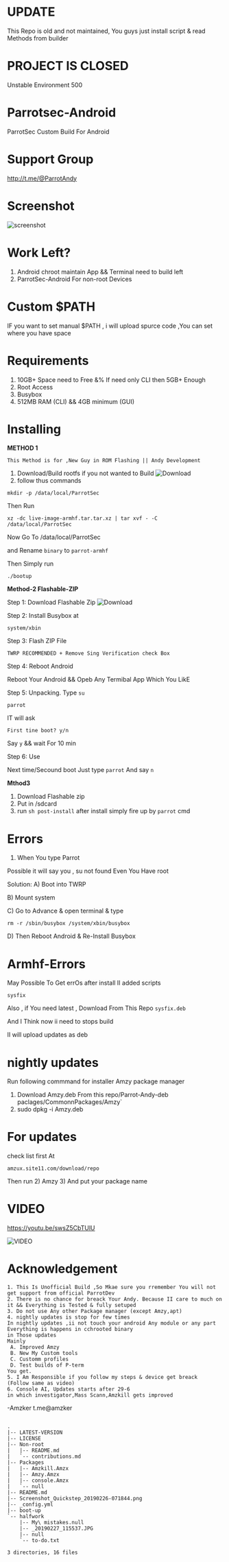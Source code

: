 # UPDATE 

This Repo is old and not maintained, 
You guys just install script & read
Methods from builder

# PROJECT IS CLOSED

  

Unstable Environment 500 

# Parrotsec-Android
ParrotSec Custom Build For Android

# Support Group

http://t.me/@ParrotAndy
# Screenshot
![screenshot](https://github.com/amzker/Parrotsec-Android/blob/master/Screenshot_Quickstep_20190226-071844.png)


# Work Left? 
1) Android chroot maintain App && Terminal need to build left 
2) ParrotSec-Android For non-root Devices 
# Custom $PATH 
IF you want to set manual $PATH , i will upload spurce code ,You can set where you have space


# Requirements 

1) 10GB+ Space need to Free &% If need only CLI then 5GB+ Enough
2) Root Access
3) Busybox 
4) 512MB RAM (CLI) && 4GB minimum (GUI)

# Installing 
 
 **METHOD 1**
 
    This Method is for ,New Guy in ROM Flashing || Andy Development
    
1) Download/Build rootfs 
if you not wanted to Build
![Download](https://drive.google.com/file/d/15QvL0XUWS_ZhDXrDp3hlTLOaMs-ltn2s/view?usp=drivesdk)
2) follow thus commands 
 
`mkdir -p /data/local/ParrotSec`
 
Then Run 

`xz -dc live-image-armhf.tar.tar.xz | tar xvf - -C /data/local/ParrotSec` 

Now Go To /data/local/ParrotSec 

and Rename `binary` to `parrot-armhf` 

Then Simply run
 
`./bootup `

**Method-2 Flashable-ZIP**

Step 1: Download Flashable Zip 
![Download]( https://drive.google.com/file/d/1M9zSkAebTRWfWrvO_9xjiS3MoDE8Y5Tx/view?usp=drivesdk)

Step 2: Install Busybox at 

`system/xbin` 

Step 3: Flash ZIP File 

`TWRP RECOMMENDED + Remove Sing Verification check Box`

Step 4: Reboot Android 

Reboot Your Android && Opeb Any Termibal App Which You LikE

Step 5: Unpacking.
Type 
`su`

`parrot` 

IT will ask 

`First tine boot? y/n` 

Say `y` && wait For 10 min 

Step 6: Use 

Next time/Secound boot  Just type `parrot` And say `n` 

 **Mthod3** 
  1) Download Flashable zip 
  2) Put in /sdcard 
  3) run `sh post-install`
 after install simply fire up by `parrot` cmd

# Errors 

1) When You type Parrot

Possible it will say you , su not found Even You Have root 

Solution: 
A) Boot into TWRP 

B) Mount system 

C) Go to Advance & open terminal & type

`rm -r /sbin/busybox /system/xbin/busybox `

D) Then Reboot Android & Re-Install Busybox 



# Armhf-Errors

May Possible To Get errOs after install 
II added scripts 

 `sysfix` 
 
 Also , if You need latest , Download From
 This Repo `sysfix.deb`

And I Think now ii need to stops build

II will upload updates as deb 

# nightly updates

Run following commmand for installer Amzy package manager

1) Download Amzy.deb From this repo/Parrot-Andy-deb 
paclages/CommonnPackages/Amzy`
2) sudo dpkg -i Amzy.deb 

# For updates 
check list first 
At 

`amzux.site11.com/download/repo`

Then run 
2) Amzy 
3) And put your package name 

# VIDEO
https://youtu.be/swsZ5CbTUlU

![VIDEO](https://youtu.be/swsZ5CbTUlU)

# Acknowledgement 
   ```
1. This Is Unofficial Build ,So Mkae sure you rremember You will not get support from official ParrotDev  
2. There is no chance for breack Your Andy. Because II care to much on it && Everything is Tested & fully setuped
3. Do not use Any other Package manager (except Amzy,apt)
4. nightly updates is stop for few times 
In nightly updates ,ii not touch your android Any module or any part 
 Everything is happens in cchrooted binary
 in Those updates 
Mainly 
    A. Improved Amzy 
    B. New My Custom tools 
    C. Customm profiles 
    D. Test builds of P-term
You get. 
5. I Am Responsible if you follow my steps & device get breack 
(Follow same as video)
6. Console AI, Updates starts after 29-6 
in which investigator,Mass Scann,Amzkill gets improved 

  ```
-Amzker t.me@amzker 

```

.
|-- LATEST-VERSION
|-- LICENSE
|-- Non-root
|   |-- README.md
|   `-- contributions.md
|-- Packages
|   |-- Amzkill.Amzx
|   |-- Amzy.Amzx
|   |-- console.Amzx
|   `-- null
|-- README.md
|-- Screenshot_Quickstep_20190226-071844.png
|-- _config.yml
|-- boot-up
`-- halfwork
    |-- My\ mistakes.null
    |-- _20190227_115537.JPG
    |-- null
    `-- to-do.txt

3 directories, 16 files
```

